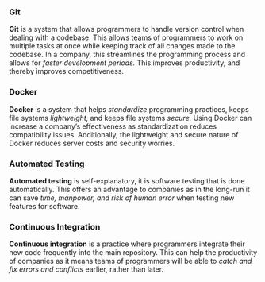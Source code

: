 ### Git
**Git** is a system that allows programmers to handle version control when dealing with a codebase.
This allows teams of programmers to work on multiple tasks at once while keeping track of all changes made to the codebase.
In a company, this streamlines the programming process and allows for *faster development periods.* 
This improves productivity, and thereby improves competitiveness.

### Docker
**Docker** is a system that helps *standardize* programming practices, keeps file systems *lightweight,* and keeps file systems *secure.*
Using Docker can increase a company’s effectiveness as standardization reduces compatibility issues.
Additionally, the lightweight and secure nature of Docker reduces server costs and security worries.

### Automated Testing
**Automated testing** is self-explanatory, it is software testing that is done automatically.
This offers an advantage to companies as in the long-run it can save *time, manpower, and risk of human error* when testing new features for software.

### Continuous Integration
**Continuous integration** is a practice where programmers integrate their new code frequently into the main repository.
This can help the productivity of companies as it means teams of programmers will be able to *catch and fix errors and conflicts* earlier, rather than later.